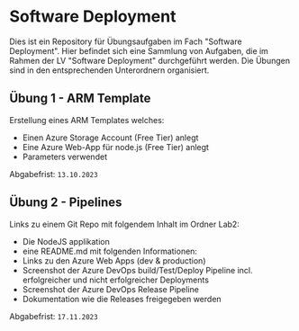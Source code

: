 # Software Deployment
Dies ist ein Repository für Übungsaufgaben im Fach "Software Deployment". Hier befindet sich eine Sammlung von Aufgaben, die im Rahmen der LV "Software Deployment" durchgeführt werden. Die Übungen sind in den entsprechenden Unterordnern organisiert.

## Übung 1 - ARM Template
Erstellung eines ARM Templates welches:
- Einen Azure Storage Account (Free Tier) anlegt
- Eine Azure Web-App für node.js (Free Tier) anlegt
- Parameters verwendet

Abgabefrist: `13.10.2023`

## Übung 2 - Pipelines
Links zu einem Git Repo mit folgendem Inhalt im Ordner Lab2:
- Die NodeJS applikation
- eine README.md mit folgenden Informationen:
- Links zu den Azure Web Apps (dev & production)
- Screenshot der Azure DevOps build/Test/Deploy Pipeline incl.  erfolgreicher und nicht erfolgreicher Deployments
- Screenshot der Azure DevOps Release Pipeline
- Dokumentation wie die Releases freigegeben werden

Abgabefrist: `17.11.2023`
    